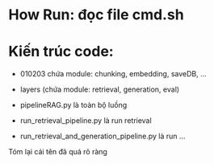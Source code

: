 # How Run: đọc file cmd.sh

# Kiến trúc code: 
- 010203 chứa module: chunking, embedding, saveDB, ...
- layers (chứa module: retrieval, generation, eval)

- pipelineRAG.py là toàn bộ luồng 
- run_retrieval_pipeline.py là run retrieval
- run_retrieval_and_generation_pipeline.py là run ...

Tóm lại cái tên đã quá rõ ràng